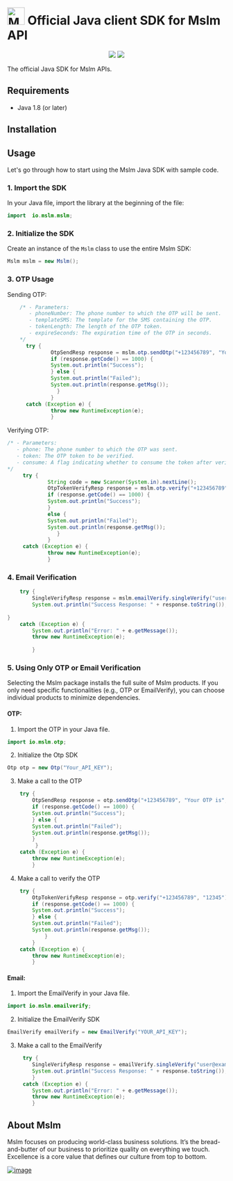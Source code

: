 # [<img src="https://avatars.githubusercontent.com/u/50307970?s=200&v=4" alt="Mslm" width="40"/>](https://mslm.io/) Official Java client SDK for Mslm API
<p align="center">
<a href="https://github.com/mslmio/sdk-java"><img src="https://img.shields.io/badge/build-passing-%231CB735"></a>
<a href="https://github.com/mslmio/sdk-java"><img src="https://img.shields.io/badge/Java-Doc-DE5C43.svg?logo=Java"></a>
</p>
The official Java SDK for Mslm APIs.

## Requirements

- Java 1.8 (or later)

## Installation

## Usage

Let's go through how to start using the Mslm Java SDK with sample code.

### 1. Import the SDK

In your Java file, import the library at the beginning of the file:

```Java
import  io.mslm.mslm;
```

### 2. Initialize the SDK

Create an instance of the `Mslm` class to use the entire Mslm SDK:

```Java
Mslm mslm = new Mslm();
```

### 3. OTP Usage

Sending OTP:

```Java
    /* - Parameters:
       - phoneNumber: The phone number to which the OTP will be sent.
       - templateSMS: The template for the SMS containing the OTP.
       - tokenLength: The length of the OTP token.
       - expireSeconds: The expiration time of the OTP in seconds.
    */
      try {
              OtpSendResp response = mslm.otp.sendOtp("+123456789", "Your OTP is", 6, 60);
              if (response.getCode() == 1000) {
              System.out.println("Success");
              } else {
              System.out.println("Failed");
              System.out.println(response.getMsg());
                }
              } 
      catch (Exception e) {
              throw new RuntimeException(e);
              }
```

Verifying OTP:

```Java
/* - Parameters:
   - phone: The phone number to which the OTP was sent.
   - token: The OTP token to be verified.
   - consume: A flag indicating whether to consume the token after verification (default is `true`).
*/
     try {
             String code = new Scanner(System.in).nextLine();
             OtpTokenVerifyResp response = mslm.otp.verify("+123456789", code);
             if (response.getCode() == 1000) {
             System.out.println("Success");
             } 
             else {
             System.out.println("Failed");
             System.out.println(response.getMsg());
                }
             } 
     catch (Exception e) {
             throw new RuntimeException(e);
             }

```

### 4. Email Verification

```Java
    try {
        SingleVerifyResp response = mslm.emailVerify.singleVerify("user@example.com");
        System.out.println("Success Response: " + response.toString());
        
}
    catch (Exception e) {
        System.out.println("Error: " + e.getMessage());
        throw new RuntimeException(e);
        
        }
```

### 5. Using Only OTP or Email Verification

Selecting the Mslm package installs the full suite of Mslm products. If you only need specific functionalities (e.g., OTP or EmailVerify), you can choose individual products to minimize dependencies.

#### OTP:

1. Import the OTP in your Java file.

```Java
import io.mslm.otp;
```

2. Initialize the Otp SDK

```Java
Otp otp = new Otp("Your_API_KEY");
```

3. Make a call to the OTP

```Java
    try {
        OtpSendResp response = otp.sendOtp("+123456789", "Your OTP is", 6, 60);
        if (response.getCode() == 1000) {
        System.out.println("Success");
        } else {
        System.out.println("Failed");
        System.out.println(response.getMsg());
        }
         }
    catch (Exception e) {
        throw new RuntimeException(e);
        }
```

4. Make a call to verify the OTP

```Java
    try {
        OtpTokenVerifyResp response = otp.verify("+123456789", "12345");
        if (response.getCode() == 1000) {
        System.out.println("Success");
        } else {
        System.out.println("Failed");
        System.out.println(response.getMsg());
            }
        } 
    catch (Exception e) {
        throw new RuntimeException(e);
        }
```

#### Email:

1. Import the EmailVerify in your Java file.

```Java
import io.mslm.emailverify;
```
2. Initialize the EmailVerify SDK

```Java
EmailVerify emailVerify = new EmailVerify("YOUR_API_KEY");
```

3. Make a call to the EmailVerify

```Java
     try {
        SingleVerifyResp response = emailVerify.singleVerify("user@example.com");
        System.out.println("Success Response: " + response.toString());
        } 
     catch (Exception e) {
        System.out.println("Error: " + e.getMessage());
        throw new RuntimeException(e);
        }

```

## About Mslm

Mslm focuses on producing world-class business solutions. It’s the bread-and-butter of our business to prioritize quality on everything we touch. Excellence is a core value that defines our culture from top to bottom.

[![image](https://avatars.githubusercontent.com/u/50307970?s=200&v=4)](https://mslm.io/)
